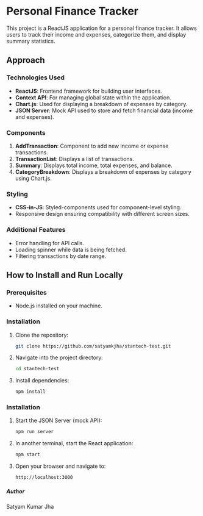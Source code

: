 # Personal Finance Tracker

This project is a ReactJS application for a personal finance tracker. It allows users to track their income and expenses, categorize them, and display summary statistics.

## Approach

### Technologies Used

- **ReactJS**: Frontend framework for building user interfaces.
- **Context API**: For managing global state within the application.
- **Chart.js**: Used for displaying a breakdown of expenses by category.
- **JSON Server**: Mock API used to store and fetch financial data (income and expenses).

### Components

1. **AddTransaction**: Component to add new income or expense transactions.
2. **TransactionList**: Displays a list of transactions.
3. **Summary**: Displays total income, total expenses, and balance.
4. **CategoryBreakdown**: Displays a breakdown of expenses by category using Chart.js.

### Styling

- **CSS-in-JS**: Styled-components used for component-level styling.
- Responsive design ensuring compatibility with different screen sizes.

### Additional Features

- Error handling for API calls.
- Loading spinner while data is being fetched.
- Filtering transactions by date range.

## How to Install and Run Locally

### Prerequisites

- Node.js installed on your machine.

### Installation

1. Clone the repository:

   ```bash
   git clone https://github.com/satyamkjha/stantech-test.git

   ```

2. Navigate into the project directory:

   ```bash
   cd stantech-test

   ```

3. Install dependencies:
   ```bash
   npm install
   ```

### Installation

1. Start the JSON Server (mock API):

   ```bash
   npm run server

   ```

2. In another terminal, start the React application:

   ```bash
   npm start

   ```

3. Open your browser and navigate to:
   ```bash
   http://localhost:3000
   ```

##### Author

Satyam Kumar Jha
